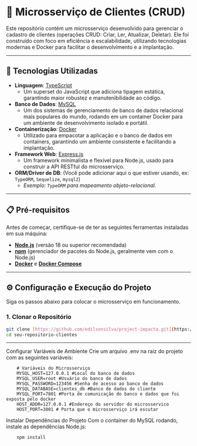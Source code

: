 # 🚀 Microsserviço de Clientes (CRUD)

Este repositório contém um microsserviço desenvolvido para gerenciar o cadastro de clientes (operações CRUD: Criar, Ler, Atualizar, Deletar). Ele foi construído com foco em eficiência e escalabilidade, utilizando tecnologias modernas e Docker para facilitar o desenvolvimento e a implantação.

---

## 🌟 Tecnologias Utilizadas

* **Linguagem**: [TypeScript](https://www.typescriptlang.org/)
    * Um superset do JavaScript que adiciona tipagem estática, garantindo maior robustez e manutenibilidade ao código.
* **Banco de Dados**: [MySQL](https://www.mysql.com/)
    * Um dos sistemas de gerenciamento de banco de dados relacional mais populares do mundo, rodando em um container Docker para um ambiente de desenvolvimento isolado e portátil.
* **Containerização**: [Docker](https://www.docker.com/)
    * Utilizado para empacotar a aplicação e o banco de dados em containers, garantindo um ambiente consistente e facilitando a implantação.
* **Framework Web**: [Express.js](https://expressjs.com/)
    * Um framework minimalista e flexível para Node.js, usado para construir a API RESTful do microsserviço.
* **ORM/Driver de DB**: (Você pode adicionar aqui o que estiver usando, ex: `TypeORM`, `Sequelize`, `mysql2`)
    * *Exemplo: `TypeORM` para mapeamento objeto-relacional.*

---

## 📋 Pré-requisitos

Antes de começar, certifique-se de ter as seguintes ferramentas instaladas em sua máquina:

* [**Node.js**](https://nodejs.org/en/download/) (versão 18 ou superior recomendada)
* [**npm**](https://www.npmjs.com/) (gerenciador de pacotes do Node.js, geralmente vem com o Node.js)
* [**Docker**](https://docs.docker.com/get-docker/) e [**Docker Compose**](https://docs.docker.com/compose/install/)

---

## ⚙️ Configuração e Execução do Projeto

Siga os passos abaixo para colocar o microsserviço em funcionamento.

### 1. Clonar o Repositório

```bash
git clone [https://github.com/edilsonsilva/project-impacta.git](https://github.com/edilsonsilva/project-impacta.git)
cd seu-repositorio-clientes
```
---

Configurar Variáveis de Ambiente
Crie um arquivo .env na raiz do projeto com as seguintes variáveis:

```shell
    # Variáveis do Microsserviço
    MYSQL_HOST=127.0.0.1 #Local do banco de dados
    MYSQL_USER=root #Usuário do banco de dados
    MYSQL_PASSWORD=123456 #Senha de acesso ao banco de dados
    MYSQL_DATABASE=clientes_db #Banco de dados do cliente
    MYSQL_PORT=7801 #Porta de comunicação do banco e dados que foi exposta pelo docker
    HOST_ADDR=127.0.0.1 #Endereço do servidor do microsservico
    HOST_PORT=3001 # Porta que o microsserviço irá escutar
```

Instalar Dependências do Projeto
Com o container do MySQL rodando, instale as dependências Node.js:

```shell 
    npm install
```